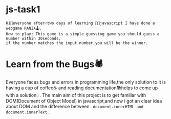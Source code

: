 # js-task1
    Hi👋everyone after✌two days of learning 🐱‍💻javascript I have done a webgame RANIX🕹.
    How to play: This game is a simple guessing game you should guess a number within 30seconds,
    if the number matches the input number,you will be the winner.

# Learn from the Bugs🕷
Everyone faces bugs and errors in programming life,the only solution to it is having a cup of coffee☕ and reading documentation📚helps to come up with a solution💡.
The main aim of this project is to get familiar with DOM(Document of Object Model) in javascript,and now i got an clear idea about DOM and the difference between ```
document.innerHTML and document.innerText``` .
